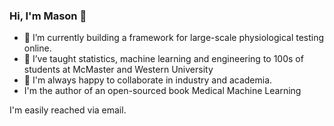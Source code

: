 ### Hi, I'm Mason 👋


- 🔭 I’m currently building a framework for large-scale physiological testing online.
- 🌱 I’ve taught statistics, machine learning and engineering to 100s of students at McMaster and Western University
- 👯 I'm always happy to collaborate in industry and academia.
- I'm the author of an open-sourced book Medical Machine Learning

I'm easily reached via email.
